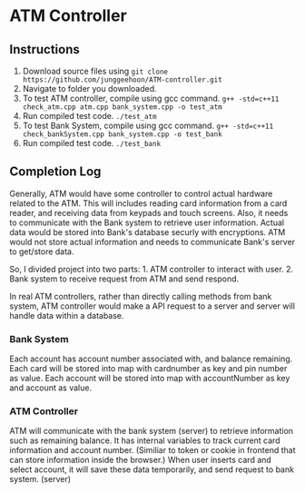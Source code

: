 # ATM Controller

## Instructions

1. Download source files using `git clone https://github.com/junggeehoon/ATM-controller.git`
2. Navigate to folder you downloaded.
3. To test ATM controller, compile using gcc command.
`g++ -std=c++11 check_atm.cpp atm.cpp bank_system.cpp -o test_atm`
4. Run compiled test code.
`./test_atm`
5. To test Bank System, compile using gcc command.
`g++ -std=c++11 check_bankSystem.cpp bank_system.cpp -o test_bank`
6. Run compiled test code.
`./test_bank`


## Completion Log

Generally, ATM would have some controller to control actual hardware related to the ATM. 
This will includes reading card information from a card reader, and receiving data from keypads and touch screens.
Also, it needs to communicate with the Bank system to retrieve user information. 
Actual data would be stored into Bank's database securly with encryptions. 
ATM would not store actual information and needs to communicate Bank's server to get/store data.

So, I divided project into two parts: 1. ATM controller to interact with user. 2. Bank system to receive request from ATM and send respond.

In real ATM controllers, rather than directly calling methods from bank system, ATM controller would make a API request to a server and server will handle data within a database.

### Bank System
Each account has account number associated with, and balance remaining.
Each card will be stored into map with cardnumber as key and pin number as value.
Each account will be stored into map with accountNumber as key and account as value.


### ATM Controller
ATM will communicate with the bank system (server) to retrieve information such as remaining balance.
It has internal variables to track current card information and account number. (Similiar to token or cookie in frontend that can store information inside the browser.)
When user inserts card and select account, it will save these data temporarily, and send request to bank system. (server)